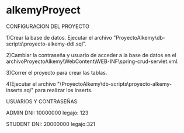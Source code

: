 # alkemyProyect
CONFIGURACION DEL PROYECTO

1)Crear la base de datos. Ejecutar el archivo "ProyectoAlkemy\db-scripts\proyecto-alkemy-ddl.sql".

2)Cambiar la contraseña y usuario de acceder a la base de datos en el archivoProyectoAlkemy\WebContent\WEB-INF\spring-crud-servlet.xml.

3)Correr el proyecto para crear las tablas.

4)Ejecutar el archivo "\ProyectoAlkemy\db-scripts\proyecto-alkemy-inserts.sql" para realizar los inserts.

USUARIOS Y CONTRASEÑAS

ADMIN
DNI: 10000000
legajo: 123

STUDENT
DNI: 20000000
legajo:321
